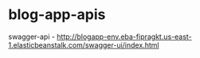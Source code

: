 # blog-app-apis
 swagger-api - http://blogapp-env.eba-fipragkt.us-east-1.elasticbeanstalk.com/swagger-ui/index.html
